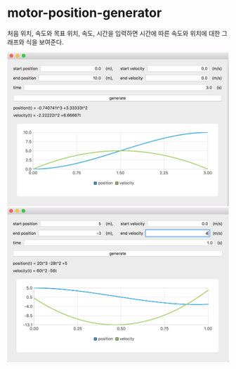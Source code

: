 # motor-position-generator

처음 위치, 속도와 목표 위치, 속도, 시간을 입력하면 시간에 따른 속도와 위치에 대한 그래프와 식을 보여준다.

![image1](./image/image1.png)
![image2](./image/image2.png)

